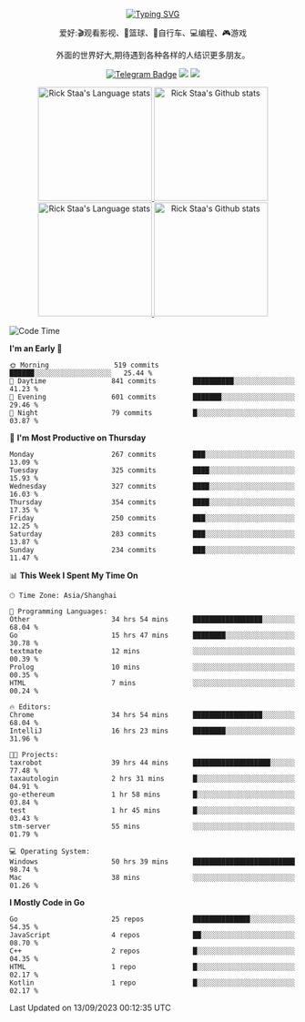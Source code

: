 <div align="center"> 

[![Typing SVG](https://readme-typing-svg.herokuapp.com?size=25&duration=2500&color=eeeeee&vCenter=true&width=200&height=40&lines=Hi+there+%F0%9F%91%8B%F0%9F%8F%BB;I'm+DanBai)](https://git.io/typing-svg)

爱好:🎬观看影视、🏀篮球、🚴自行车、💻编程、🎮游戏

外面的世界好大,期待遇到各种各样的人结识更多朋友。

[![Telegram Badge](https://img.shields.io/badge/-Telegram-blue?style=flat&logo=Telegram&logoColor=white)](https://t.me/danbai9420) 
[![](https://img.shields.io/badge/-Blog-brightgreen?style=flat&logo=Blogger&logoColor=white)](https://p00q.cn)
[![](https://img.shields.io/badge/-Email-red?style=flat&logo=Mail.Ru&logoColor=white)](mailto:danbai@88.com)
</div>

<!-- Light Mode -->
<div align="center"> 
<a href="https://github.com/anuraghazra/github-readme-stats#gh-light-mode-only">
<img height=200 src="https://github-readme-stats.vercel.app/api/top-langs/?username=danbai225&layout=compact&langs_count=10&hide_border=1&role=OWNER,COLLABORATOR#gh-light-mode-only" alt="Rick Staa's Language stats" />
</a>
<a href="https://github.com/anuraghazra/github-readme-stats#gh-light-mode-only">
<img height=200 src="https://github-readme-stats.vercel.app/api?username=danbai225&show_icons=true&count_private=true&line_height=28&hide_border=1&include_all_commits=true&card_width=450&role=OWNER,COLLABORATOR&exclude_repo=github-readme-stats#gh-light-mode-only" alt="Rick Staa's Github stats" />
</a>
</div>

<!-- Dark Mode -->
<div align="center"> 
<a href="https://github.com/anuraghazra/github-readme-stats#gh-dark-mode-only">
<img height=200 src="https://github-readme-stats.vercel.app/api/top-langs/?username=danbai225&layout=compact&langs_count=10&hide_border=1&role=OWNER,COLLABORATOR&theme=github_dark#gh-dark-mode-only" alt="Rick Staa's Language stats" />
</a>
<a href="https://github.com/anuraghazra/github-readme-stats#gh-dark-mode-only">
<img height=200 src="https://github-readme-stats.vercel.app/api?username=danbai225&show_icons=true&count_private=true&line_height=28&hide_border=1&include_all_commits=true&card_width=450&role=OWNER,COLLABORATOR&exclude_repo=github-readme-stats&theme=github_dark#gh-dark-mode-only" alt="Rick Staa's Github stats" />
</a>
</div>

<!--START_SECTION:waka-->
![Code Time](http://img.shields.io/badge/Code%20Time-1%2C089%20hrs%2029%20mins-blue)

**I'm an Early 🐤** 

```text
🌞 Morning                519 commits         ██████░░░░░░░░░░░░░░░░░░░   25.44 % 
🌆 Daytime                841 commits         ██████████░░░░░░░░░░░░░░░   41.23 % 
🌃 Evening                601 commits         ███████░░░░░░░░░░░░░░░░░░   29.46 % 
🌙 Night                  79 commits          █░░░░░░░░░░░░░░░░░░░░░░░░   03.87 % 
```
📅 **I'm Most Productive on Thursday** 

```text
Monday                   267 commits         ███░░░░░░░░░░░░░░░░░░░░░░   13.09 % 
Tuesday                  325 commits         ████░░░░░░░░░░░░░░░░░░░░░   15.93 % 
Wednesday                327 commits         ████░░░░░░░░░░░░░░░░░░░░░   16.03 % 
Thursday                 354 commits         ████░░░░░░░░░░░░░░░░░░░░░   17.35 % 
Friday                   250 commits         ███░░░░░░░░░░░░░░░░░░░░░░   12.25 % 
Saturday                 283 commits         ███░░░░░░░░░░░░░░░░░░░░░░   13.87 % 
Sunday                   234 commits         ███░░░░░░░░░░░░░░░░░░░░░░   11.47 % 
```


📊 **This Week I Spent My Time On** 

```text
🕑︎ Time Zone: Asia/Shanghai

💬 Programming Languages: 
Other                    34 hrs 54 mins      █████████████████░░░░░░░░   68.04 % 
Go                       15 hrs 47 mins      ████████░░░░░░░░░░░░░░░░░   30.78 % 
textmate                 12 mins             ░░░░░░░░░░░░░░░░░░░░░░░░░   00.39 % 
Prolog                   10 mins             ░░░░░░░░░░░░░░░░░░░░░░░░░   00.35 % 
HTML                     7 mins              ░░░░░░░░░░░░░░░░░░░░░░░░░   00.24 % 

🔥 Editors: 
Chrome                   34 hrs 54 mins      █████████████████░░░░░░░░   68.04 % 
IntelliJ                 16 hrs 23 mins      ████████░░░░░░░░░░░░░░░░░   31.96 % 

🐱‍💻 Projects: 
taxrobot                 39 hrs 44 mins      ███████████████████░░░░░░   77.48 % 
taxautologin             2 hrs 31 mins       █░░░░░░░░░░░░░░░░░░░░░░░░   04.91 % 
go-ethereum              1 hr 58 mins        █░░░░░░░░░░░░░░░░░░░░░░░░   03.84 % 
test                     1 hr 45 mins        █░░░░░░░░░░░░░░░░░░░░░░░░   03.43 % 
stm-server               55 mins             ░░░░░░░░░░░░░░░░░░░░░░░░░   01.79 % 

💻 Operating System: 
Windows                  50 hrs 39 mins      █████████████████████████   98.74 % 
Mac                      38 mins             ░░░░░░░░░░░░░░░░░░░░░░░░░   01.26 % 
```

**I Mostly Code in Go** 

```text
Go                       25 repos            ██████████████░░░░░░░░░░░   54.35 % 
JavaScript               4 repos             ██░░░░░░░░░░░░░░░░░░░░░░░   08.70 % 
C++                      2 repos             █░░░░░░░░░░░░░░░░░░░░░░░░   04.35 % 
HTML                     1 repo              █░░░░░░░░░░░░░░░░░░░░░░░░   02.17 % 
Kotlin                   1 repo              █░░░░░░░░░░░░░░░░░░░░░░░░   02.17 % 
```




 Last Updated on 13/09/2023 00:12:35 UTC
<!--END_SECTION:waka-->
